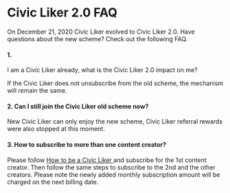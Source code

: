 # Civic Liker 2.0 FAQ

On December 21, 2020 Civic Liker evolved to Civic Liker 2.0. Have questions about the new scheme? Check out the following FAQ.

#### 1. I am a Civic Liker already, what is the Civic Liker 2.0 impact on me?

If the Civic Liker does not unsubscribe from the old scheme, the mechanism will remain the same.

#### 2. Can I still join the Civic Liker old scheme now?

New Civic Liker can only enjoy the new scheme, Civic Liker referral rewards were also stopped at this moment.

#### 3. How to subscribe to more than one content creator?

Please follow [How to be a Civic Liker](https://docs.like.co/user-guide/civic-liker/be-a-civic-liker) and subscribe for the 1st content creator. Then follow the same steps  to subscribe to the 2nd and the other creators. Please note the newly added monthly subscription amount will be charged on the next billing date.

